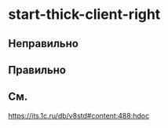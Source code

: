 # start-thick-client-right

## Неправильно

## Правильно

## См.
https://its.1c.ru/db/v8std#content:488:hdoc